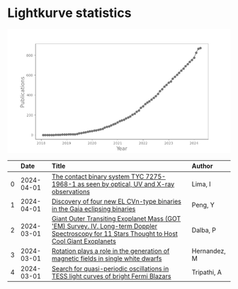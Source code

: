 
<h1>Lightkurve statistics</h1>

![publications](out/lightkurve-publications.png)  

|    | Date       | Title                                                                                                                                                                                                           | Author       |
|---:|:-----------|:----------------------------------------------------------------------------------------------------------------------------------------------------------------------------------------------------------------|:-------------|
|  0 | 2024-04-01 | [The contact binary system TYC 7275-1968-1 as seen by optical, UV and X-ray observations](https://ui.adsabs.harvard.edu/abs/2024NewA..10702145L/abstract)                                                       | Lima, I      |
|  1 | 2024-04-01 | [Discovery of four new EL CVn-type binaries in the Gaia eclipsing binaries](https://ui.adsabs.harvard.edu/abs/2024NewA..10702153P/abstract)                                                                     | Peng, Y      |
|  2 | 2024-03-01 | [Giant Outer Transiting Exoplanet Mass (GOT 'EM) Survey. IV. Long-term Doppler Spectroscopy for 11 Stars Thought to Host Cool Giant Exoplanets](https://ui.adsabs.harvard.edu/abs/2024ApJS..271...16D/abstract) | Dalba, P     |
|  3 | 2024-03-01 | [Rotation plays a role in the generation of magnetic fields in single white dwarfs](https://ui.adsabs.harvard.edu/abs/2024MNRAS.528.6056H/abstract)                                                             | Hernandez, M |
|  4 | 2024-03-01 | [Search for quasi-periodic oscillations in TESS light curves of bright Fermi Blazars](https://ui.adsabs.harvard.edu/abs/2024MNRAS.528.6608T/abstract)                                                           | Tripathi, A  |
    